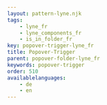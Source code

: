 ```yaml
---
layout: pattern-lyne.njk
tags: 
    - lyne_fr
    - lyne_components_fr
    - is_in_folder_fr
key: popover-trigger-lyne_fr
title: Popover-Trigger
parent: popover-folder-lyne_fr
keywords: popover-trigger
order: 510
availablelanguages: 
    - de
    - en
---
```


